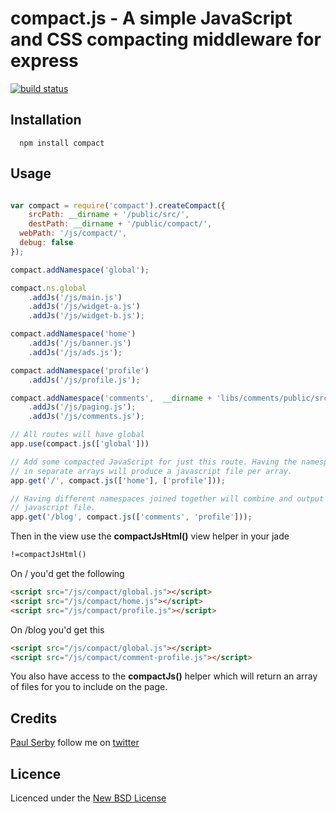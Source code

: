# compact.js - A simple JavaScript and CSS compacting middleware for express

[![build status](https://secure.travis-ci.org/serby/compact.png)](http://travis-ci.org/serby/compact)

## Installation

      npm install compact

## Usage

```js

var compact = require('compact').createCompact({
	srcPath: __dirname + '/public/src/',
	destPath: __dirname + '/public/compact/',
  webPath: '/js/compact/',
  debug: false
});

compact.addNamespace('global');

compact.ns.global
	.addJs('/js/main.js')
	.addJs('/js/widget-a.js')
	.addJs('/js/widget-b.js');

compact.addNamespace('home')
	.addJs('/js/banner.js')
	.addJs('/js/ads.js');

compact.addNamespace('profile')
	.addJs('/js/profile.js');

compact.addNamespace('comments',  __dirname + 'libs/comments/public/src/' )
	.addJs('/js/paging.js');
	.addJs('/js/comments.js');

// All routes will have global
app.use(compact.js(['global']))

// Add some compacted JavaScript for just this route. Having the namespaces
// in separate arrays will produce a javascript file per array.
app.get('/', compact.js(['home'], ['profile']));

// Having different namespaces joined together will combine and output as one
// javascript file.
app.get('/blog', compact.js(['comments', 'profile']));

```

Then in the view use the **compactJsHtml()** view helper in your jade

```html
!=compactJsHtml()
```
On / you'd get the following

```html
<script src="/js/compact/global.js"></script>
<script src="/js/compact/home.js"></script>
<script src="/js/compact/profile.js"></script>
```

On /blog you'd get this

```html
<script src="/js/compact/global.js"></script>
<script src="/js/compact/comment-profile.js"></script>
```

You also have access to the **compactJs()** helper which will return an array
of files for you to include on the page.

## Credits
[Paul Serby](https://github.com/serby/) follow me on [twitter](http://twitter.com/PabloSerbo)

## Licence
Licenced under the [New BSD License](http://opensource.org/licenses/bsd-license.php)
